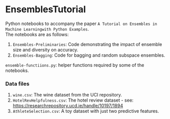 # EnsemblesTutorial
Python notebooks to accompany the paper `A Tutorial on Ensembles in Machine Learningwith Python Examples`.  
The notebooks are as follows:  
1. `Ensembles-Preliminaries`: Code demonstrating the impact of ensemble size and diversity on accuracy.
2. `Ensembles-Bagging`: Code for bagging and random subspace ensembles.

`ensemble-functiions.py`: helper functions required by some of the notebooks. 

### Data files
1. `wine.csv`: The wine dataset from the UCI repository.
2. `HotelRevHelpfulness.csv`: The hotel review dataset - see: https://researchrepository.ucd.ie/handle/10197/1894
3. `AthleteSelection.csv`: A toy dataset with just two predictive features.
